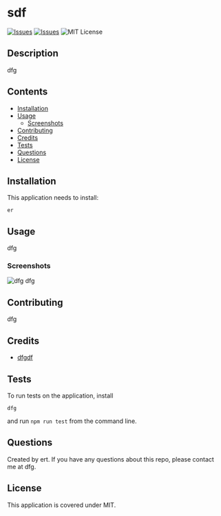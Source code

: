 # sdf
[![Issues](https://img.shields.io/github/issues/ert/dfg)](https://github.com/ert/dfg/issues) [![Issues](https://img.shields.io/github/contributors/ert/dfg)](https://github.com/ert/dfg/graphs/contributors) ![MIT License](https://img.shields.io/badge/license-MIT-blue)


## Description
dfg

## Contents
* [Installation](#installation)
* [Usage](#usage)
   * [Screenshots](#screenshots)
* [Contributing](#contributing)
* [Credits](#credits)
* [Tests](#tests)
* [Questions](#questions)
* [License](#license)


## Installation
This application needs to install: 
```
er
```
  
## Usage
dfg 
  
### Screenshots
![dfg](dfg)
dfg


## Contributing
dfg
  
## Credits
* [dfgdf](dfg)

  
## Tests
To run tests on the application, install
```
dfg
```
and run `npm run test` from the command line.
  
## Questions
Created by ert. 
      If you have any questions about this repo, please contact me at dfg.
  
## License
This application is covered under MIT.
  
